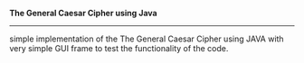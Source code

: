 <b>The General Caesar Cipher using Java </b>
***************************
simple implementation of the The General Caesar Cipher using JAVA with very simple GUI frame to test the functionality of the code.
